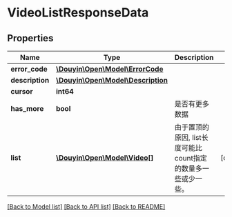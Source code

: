 # VideoListResponseData

## Properties
Name | Type                                                 | Description                          | Notes
------------ |------------------------------------------------------|--------------------------------------| -------------
**error_code** | [**\Douyin\Open\Model\ErrorCode**](ErrorCode.md)     |                                      | 
**description** | [**\Douyin\Open\Model\Description**](Description.md) |                                      | 
**cursor** | **int64**                                            |                                      | 
**has_more** | **bool**                                | 是否有更多数据                              | 
**list** | [**\Douyin\Open\Model\Video[]**](Video.md)           | 由于置顶的原因, list长度可能比count指定的数量多一些或少一些。 | [optional] 

[[Back to Model list]](../../README.md#documentation-for-models) [[Back to API list]](../../README.md#documentation-for-api-endpoints) [[Back to README]](../../README.md)

